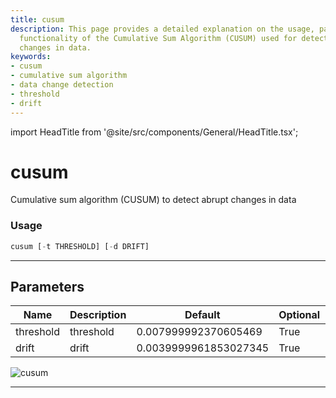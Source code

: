 ```yaml
---
title: cusum
description: This page provides a detailed explanation on the usage, parameters and
  functionality of the Cumulative Sum Algorithm (CUSUM) used for detecting abrupt
  changes in data.
keywords:
- cusum
- cumulative sum algorithm
- data change detection
- threshold
- drift
---
```


import HeadTitle from '@site/src/components/General/HeadTitle.tsx';

<HeadTitle title="cusum - Qa - Economy - Reference | OpenBB Terminal Docs" />

# cusum

Cumulative sum algorithm (CUSUM) to detect abrupt changes in data

### Usage

```python
cusum [-t THRESHOLD] [-d DRIFT]
```

---

## Parameters

| Name | Description | Default | Optional | Choices |
| ---- | ----------- | ------- | -------- | ------- |
| threshold | threshold | 0.007999992370605469 | True | None |
| drift | drift | 0.0039999961853027345 | True | None |

![cusum](https://user-images.githubusercontent.com/46355364/154306207-d68f53f4-2f9a-4c1a-8e0e-b83d49938759.png)

---
